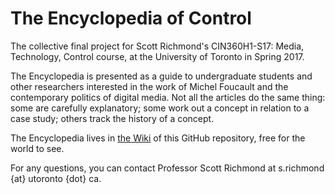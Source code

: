 # The Encyclopedia of Control
The collective final project for Scott Richmond's CIN360H1-S17: Media, Technology, Control course, at the University of Toronto in Spring 2017.

The Encyclopedia is presented as a guide to undergraduate students and other researchers interested in the work of Michel Foucault and the contemporary politics of digital media. Not all the articles do the same thing: some are carefully explanatory; some work out a concept in relation to a case study; others track the history of a concept.

The Encyclopedia lives in [the Wiki](https://github.com/kredati/control-encyclopedia/wiki) of this GitHub repository, free for the world to see.

For any questions, you can contact Professor Scott Richmond at s.richmond {at} utoronto {dot} ca.

